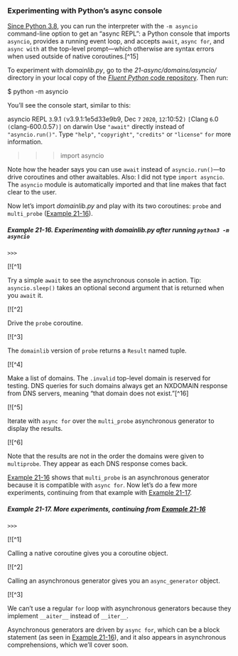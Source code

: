 ### Experimenting with Python’s async console

[Since Python 3.8](https://fpy.li/21-44), you can run the interpreter with the `-m asyncio` command-line option to get an “async REPL”: a Python console that imports `asyncio`, provides a running event loop, and accepts `await`, `async for`, and `async with` at the top-level prompt—which otherwise are syntax errors when used outside of native coroutines.[^15]

To experiment with _domainlib.py_, go to the _21-async/domains/asyncio/_ directory in your local copy of the [_Fluent Python_ code repository](https://fpy.li/code). Then run:

$ python -m asyncio

You’ll see the console start, similar to this:

asyncio REPL `3`.9.1 `(`v3.9.1:1e5d33e9b9, Dec  `7` `2020`, `12`:10:52`)`
`[`Clang `6`.0 `(`clang-600.0.57`)]` on darwin
Use `"await"` directly instead of `"asyncio.run()"`.
Type `"help"`, `"copyright"`, `"credits"` or `"license"` `for` more information.
>>> import asyncio
>>>

Note how the header says you can use `await` instead of `asyncio.run()`—to drive coroutines and other awaitables. Also: I did not type `import asyncio`. The `asyncio` module is automatically imported and that line makes that fact clear to the user.

Now let’s import _domainlib.py_ and play with its two coroutines: `probe` and `multi_probe` ([Example 21-16](#domainlib_demo_repl)).

##### Example 21-16. Experimenting with _domainlib.py_ after running `python3 -m asyncio`

```
>>> 
```

[![^1]

Try a simple `await` to see the asynchronous console in action. Tip: `asyncio.sleep()` takes an optional second argument that is returned when you `await` it.

[![^2]

Drive the `probe` coroutine.

[![^3]

The `domainlib` version of `probe` returns a `Result` named tuple.

[![^4]

Make a list of domains. The `.invalid` top-level domain is reserved for testing. DNS queries for such domains always get an NXDOMAIN response from DNS servers, meaning “that domain does not exist.”[^16]

[![^5]

Iterate with `async for` over the `multi_probe` asynchronous generator to display the results.

[![^6]

Note that the results are not in the order the domains were given to `multiprobe`. They appear as each DNS response comes back.

[Example 21-16](#domainlib_demo_repl) shows that `multi_probe` is an asynchronous generator because it is compatible with `async for`. Now let’s do a few more experiments, continuing from that example with [Example 21-17](#domainlib_more_exp_repl).

##### Example 21-17. More experiments, continuing from [Example 21-16](#domainlib_demo_repl)

```
>>> 
```

[![^1]

Calling a native coroutine gives you a coroutine object.

[![^2]

Calling an asynchronous generator gives you an `async_generator` object.

[![^3]

We can’t use a regular `for` loop with asynchronous generators because they implement `__aiter__` instead of `__iter__`.

Asynchronous generators are driven by `async for`, which can be a block statement (as seen in [Example 21-16](#domainlib_demo_repl)), and it also appears in asynchronous comprehensions, which we’ll cover soon.